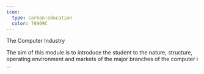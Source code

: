 ```yaml
---
icon:
  type: carbon:education
  color: 78909C
---
```

The Computer Industry

The aim of this module is to introduce the student to the nature, structure, operating environment and markets of the major branches of the computer i ... 
